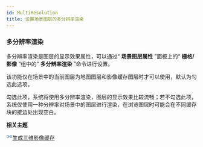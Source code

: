 ```yaml
---
id: MultiResolution
title: 设置场景图层的多分辨率渲染
---
```

### 多分辨率渲染

多分辨率渲染是图层的显示效果属性，可以通过“ **场景图层属性** ”面板上的“ **栅格/影像** ”组中的“ **多分辨率渲染** ”命令进行设置。

该功能仅在场景中的当前图层为地图图层和影像缓存图层时才可以使用，默认为勾选此选项。

勾选此项，系统将使用多分辨率渲染，图层的显示效果比较流畅；若不勾选此项，系统仅使用一种分辨率对场景中的图层进行渲染，在浏览图层时可能会在不同缓存块的接边处出现空白。

**相关主题**

![](../img/smalltitle.png)[生成三维影像缓存](../Optimization/Cache/ImageCache)

 

